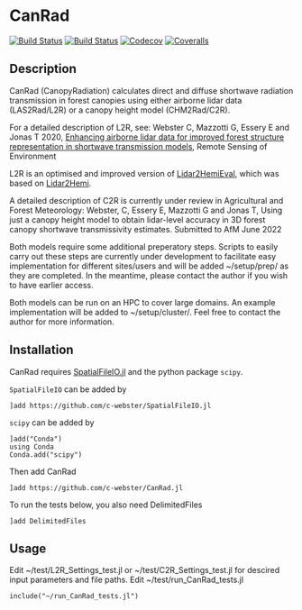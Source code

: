 # CanRad

[![Build Status](https://travis-ci.com/c-webster/CanRad.jl.svg?branch=master)](https://travis-ci.com/c-webster/CanRad.jl)
[![Build Status](https://ci.appveyor.com/api/projects/status/github/c-webster/CanRad.jl?svg=true)](https://ci.appveyor.com/project/c-webster/CanRad-jl)
[![Codecov](https://codecov.io/gh/c-webster/CanRad.jl/branch/master/graph/badge.svg)](https://codecov.io/gh/c-webster/CanRad.jl)
[![Coveralls](https://coveralls.io/repos/github/c-webster/CanRad.jl/badge.svg?branch=master)](https://coveralls.io/github/c-webster/CanRad.jl?branch=master)


## Description

CanRad (CanopyRadiation) calculates direct and diffuse shortwave radiation transmission in forest canopies using either airborne lidar data (LAS2Rad/L2R) or a canopy height model (CHM2Rad/C2R). 

For a detailed description of L2R, see:
Webster C, Mazzotti G, Essery E and Jonas T 2020, [Enhancing airborne lidar data for improved forest structure representation in shortwave transmission models](https://doi.org/10.1016/j.rse.2020.112017), Remote Sensing of Environment 

L2R is an optimised and improved version of [Lidar2HemiEval](https://github.com/c-webster/Lidar2HemiEval), which was based on [Lidar2Hemi](https://github.com/Tobias-Jonas-SLF/Lidar2Hemi).

A detailed description of C2R is currently under review in Agricultural and Forest Meteorology:
Webster, C, Essery E, Mazzotti G and Jonas T, Using just a canopy height model to obtain lidar-level accuracy in 3D forest canopy shortwave transmissivity estimates. Submitted to AfM June 2022

Both models require some additional preperatory steps. Scripts to easily carry out these steps are currently under development to facilitate easy implementation for different sites/users and will be added ~/setup/prep/ as they are completed. In the meantime, please contact the author if you wish to have earlier access. 

Both models can be run on an HPC to cover large domains. An example implementation will be added to ~/setup/cluster/. Feel free to contact the author for more information.


## Installation

CanRad requires [SpatialFileIO.jl](https://github.com/c-webster/SpatialFileIO.jl) and the python package `scipy`. 

`SpatialFileIO` can be added by
```
]add https://github.com/c-webster/SpatialFileIO.jl
```

`scipy` can be added by
```
]add("Conda")
using Conda
Conda.add("scipy")
```

Then add CanRad
```
]add https://github.com/c-webster/CanRad.jl
```

To run the tests below, you also need DelimitedFiles
```
]add DelimitedFiles
```

## Usage

Edit ~/test/L2R_Settings_test.jl or ~/test/C2R_Settings_test.jl for descired input parameters and file paths. 
Edit ~/test/run_CanRad_tests.jl 

```
include("~/run_CanRad_tests.jl")
```

